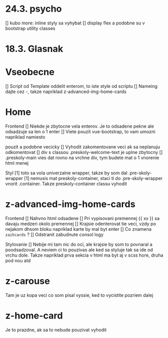 # 24.3. psycho
[] kubo more: inline styly sa vyhybat
    [] display flex a podobne su v bootstrap utility classes


# 18.3. Glasnak

# Vseobecne
[] Script od Template oddelit enterom, to iste style od scriptu
[] Nameing dajte cez -, takze napriklad z-advanced-img-home-cards


# Home

Frontend
[] Niekde je zbytocne vela enterov. Je to odsadene pekne ale odsadzuje sa len o 1 enter
[] Viete pouzit vue-bootstrap, to vam umozni napriklad namiesto <div class="row"> pouzit <b-row> a podobne vecicky
[] Vyhodit zakomentovane veci ak sa neplanuju odkomentovat
[] div s classou .preskoly-welcome-text je uplne zbytocny
[] .preskoly-main vies dat rovno na vrchne div, tym budete mat o 1 vnorenie html menej

Styl
[1] toto sa vola univerzalne wrapper, takze by som dal .pre-skoly-wrapper
[1] nemusis mat preskoly-container, staci ti do .pre-skoly-wrapper vnorit .container. Takze preskoly-container classu vyhodit


# z-advanced-img-home-cards

Frontend
[] Nahvno html odsadene
[] Pri vypisovani premennej {{ xx }} sa davaju medzeri okolo premennej
[] Krajsie odenterovat tie veci, vzdy po nejakom dhsom bloku napriklad karte by mal byt enter
[] Co znamena `zaihcards` ?
[] Odstranit zabudnute consol logy

Stylovanie
[] Nebije mi tam nic do oci, ale krajsie by som to povnaral a poodsadzoval. A neviem ci to pouzivas ale ked sa styluje tak sa ide od vrchu dole. Takze napriklad prva sekcia v html ma byt aj v scss hore, druha pod nou atd


# z-carouse
Tam je uz kopa veci co som pisal vyssie, ked to vycistite pozriem dalej

# z-home-card
Je to prazdne, ak sa to nebude pouzivat vyhodit

